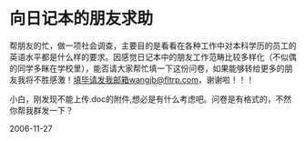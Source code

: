 # 向日记本的朋友求助

帮朋友的忙，做一项社会调查，主要目的是看看在各种工作中对本科学历的员工的英语水平都是什么样的要求。因感觉日记本中的朋友工作范畴比较多样化（不似偶的同学多眯在学校里），能否请大家帮忙填一下这份问卷，如果能够转给更多的朋友我将不胜感激！填毕请发我邮箱wangjb@fltrp.com，谢谢啦！！！

小白，刚发现不能上传.doc的附件,想必是有什么考虑吧。问卷是有格式的，不然你帮我群发一下？


2006-11-27